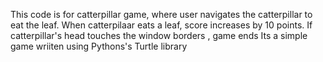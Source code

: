 This code is for catterpillar game, where user navigates the catterpillar to eat the leaf. When catterpilaar eats a leaf, score increases by 10 points. If catterpillar's head touches the window borders , game ends
Its a simple game wriiten using Pythons's Turtle library 
